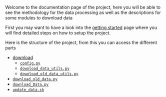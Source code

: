 Welcome to the documentation page of the project, here you will be able to see the methodology for the data processing as well as the descriptions for some modules to download data

First you may want to have a look into the [getting started](getting-started) page where you will find detailed steps on how to setup the project.

 
Here is the structure of the project, from this you can access the different parts

* [download](download/module)
    * [`config.py`](download/config)
    * [`download_data_utils.py`](download/download-data-utils/overview)
    * [`download_old_data_utils.py`](download/download-old-data-utils/overview)
* [`download_old_data.py`](download-old-data)
* [`download_Data.py`](download-data)
* [`update_data.sh`](bash-file)